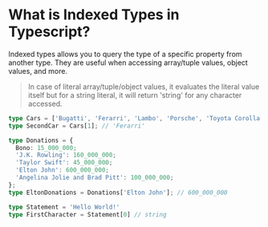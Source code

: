 # What is Indexed Types in Typescript?

Indexed types allows you to query the type of a specific property from another
type. They are useful when accessing array/tuple values, object values, and more.

> In case of literal array/tuple/object values, it evaluates the literal value itself
> but for a string literal, it will return 'string' for any character accessed.

```ts
type Cars = ['Bugatti', 'Ferarri', 'Lambo', 'Porsche', 'Toyota Corolla'];
type SecondCar = Cars[1]; // 'Ferarri'

type Donations = {
  Bono: 15_000_000;
  'J.K. Rowling': 160_000_000;
  'Taylor Swift': 45_000_000;
  'Elton John': 600_000_000;
  'Angelina Jolie and Brad Pitt': 100_000_000;
};
type EltonDonations = Donations['Elton John']; // 600_000_000

type Statement = 'Hello World!'
type FirstCharacter = Statement[0] // string
```
